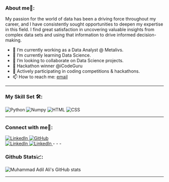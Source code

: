 ### About me🚀:

My passion for the world of data has been a driving force throughout my career, and I have consistently sought opportunities to deepen my expertise in this field. I find great satisfaction in uncovering valuable insights from complex data sets and using that information to drive informed decision-making.

- 🔭 I’m currently working as a Data Analyst @ Metalivs.
- 🌱 I’m currently learning Data Science.
- 👯 I’m looking to collaborate on Data Science projects.
- 🥉 Hackathon winner @iCodeGuru
- 🌱 Actively participating in coding competitions & hackathons.
- 📫 How to reach me: [email](muhamad.adil.ale@gmail.com)
- - -
### My Skill Set 🛠️:
<img src="https://www.vectorlogo.zone/logos/python/python-icon.svg" alt="Python">
<img src="https://www.vectorlogo.zone/logos/numpy/numpy-ar21.svg" alt="Numpy">
<img src="https://www.vectorlogo.zone/logos/w3_html5/w3_html5-icon.svg" alt="HTML">
<img src="https://www.vectorlogo.zone/logos/w3_css/w3_css-icon.svg" alt="CSS">


- - -
### Connect with me🤝:
<div class="icon-container">
    <a href="https://www.linkedin.com/in/m-adil-ali/">
        <img src="https://www.vectorlogo.zone/logos/linkedin/linkedin-icon.svg" alt="LinkedIn">
    </a>
    <a href="https://github.com/m-adil-ali/">
        <img src="https://upload.vectorlogo.zone/logos/github/images/47bfd2d4-712f-4dee-9315-f99c611b7598.svg" alt="GitHub">
    </a>
</div>


<a href="https://www.linkedin.com/in/m-adil-ali/">
    <img src="https://www.vectorlogo.zone/logos/linkedin/linkedin-icon.svg" alt="LinkedIn">
</a>

<a href="https://github.com/m-adil-ali/">
    <img src="https://upload.vectorlogo.zone/logos/github/images/47bfd2d4-712f-4dee-9315-f99c611b7598.svg" alt="LinkedIn">
</a>
- - -

### Github Stats📈:
![Muhammad Adil Ali's GitHub stats](https://github-readme-stats.vercel.app/api?username=m-adil-ali&theme=dark&show_icons=true)
- - -

<!--
### My Skill Set 🛠️:
<table>
<td>
  <tr>
    hello
  </tr>
  
  <tr>
    world
  </tr>
  <tr>
    oror
  </tr>
</td>
<td>
  <tr>
    na na
  </tr>
</td>
  
</table>
-->
